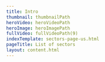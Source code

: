 ```yaml
---
title: Intro
thumbnail: thumbnailPath
heroVideo: heroVideoPath
heroImage: heroImagePath
fullVideo: fullVideoPath(9)
indexTemplate: sectors-page-us.html
pageTitle: List of sectors
layout: content.html
---
```

